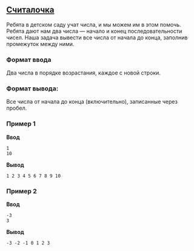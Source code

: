 ## [Считалочка](../../../solutions/2.3/23_c.py)

Ребята в детском саду учат числа, и мы можем им в этом помочь.
Ребята дают нам два числа — начало и конец последовательности чисел.
Наша задача вывести все числа от начала до конца, заполнив промежуток между ними.

### Формат ввода

Два числа в порядке возрастания, каждое с новой строки.

### Формат вывода:

Все числа от начала до конца (включительно), записанные через пробел.

### Пример 1

**Ввод**
```plaintext
1
10
```

**Вывод**
```plaintext
1 2 3 4 5 6 7 8 9 10
```

### Пример 2

**Ввод**
```plaintext
-3
3
```

**Вывод**
```plaintext
-3 -2 -1 0 1 2 3
```